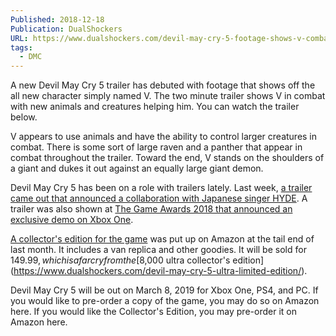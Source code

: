 ```yaml
---
Published: 2018-12-18
Publication: DualShockers
URL: https://www.dualshockers.com/devil-may-cry-5-footage-shows-v-combat/
tags:
  - DMC
---
```

A new Devil May Cry 5 trailer has debuted with footage that shows off the all new character simply named V. The two minute trailer shows V in combat with new animals and creatures helping him. You can watch the trailer below.

V appears to use animals and have the ability to control larger creatures in combat. There is some sort of large raven and a panther that appear in combat throughout the trailer. Toward the end, V stands on the shoulders of a giant and dukes it out against an equally large giant demon.

Devil May Cry 5 has been on a role with trailers lately. Last week, [a trailer came out that announced a collaboration with Japanese singer HYDE](https://www.dualshockers.com/devil-may-cry-5-mad-qualia-hyde-new-trailer/). A trailer was also shown at [The Game Awards 2018 that announced an exclusive demo on Xbox One](https://www.dualshockers.com/devil-may-cry-5-the-game-awards-trailer-leak/).

[A collector's edition for the game](https://www.dualshockers.com/devil-may-cry-5-collectors-edition-amazon/) was put up on Amazon at the tail end of last month. It includes a van replica and other goodies. It will be sold for $149.99, which is a far cry from the [$8,000 ultra collector's edition](https://www.dualshockers.com/devil-may-cry-5-ultra-limited-edition/).

Devil May Cry 5 will be out on March 8, 2019 for Xbox One, PS4, and PC. If you would like to pre-order a copy of the game, you may do so on Amazon here. If you would like the Collector's Edition, you may pre-order it on Amazon here.